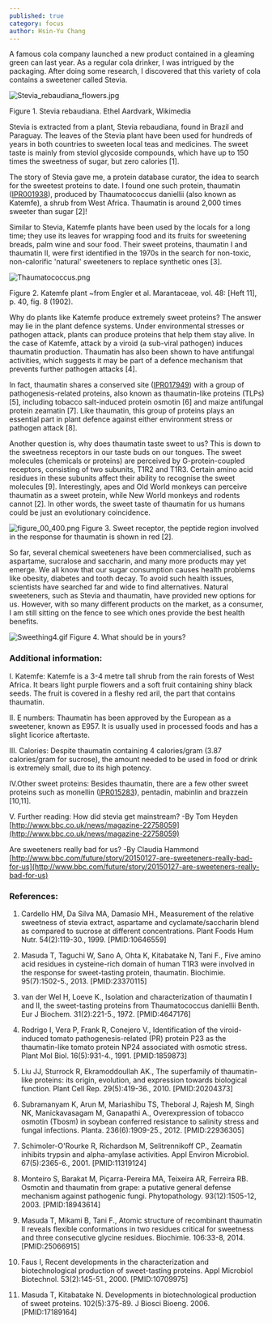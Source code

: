 ```yaml
---
published: true
category: focus
author: Hsin-Yu Chang
---
```

A famous cola company launched a new product contained in a gleaming green can last year. As a regular cola drinker, I was intrigued by the packaging. After doing some research, I discovered that this variety of cola contains a sweetener called Stevia.

![Stevia_rebaudiana_flowers.jpg]({{site.baseurl}}/assets/media/images/posts/Stevia_rebaudiana_flowers.jpg)

Figure 1. Stevia rebaudiana. Ethel Aardvark, Wikimedia

Stevia is extracted from a plant, Stevia rebaudiana, found in Brazil and Paraguay. The leaves of the Stevia plant have been used for hundreds of years in both countries to sweeten local teas and medicines. The sweet taste is mainly from steviol glycoside compounds, which have up to 150 times the sweetness of sugar, but zero calories [1].

The story of Stevia gave me, a protein database curator, the idea to search for the sweetest proteins to date. I found one such protein, thaumatin ([IPR001938](https://www.ebi.ac.uk/interpro/entry/IPR001938)), produced by Thaumatococcus daniellii (also known as Katemfe), a shrub from West Africa. Thaumatin is around 2,000 times sweeter than sugar [2]!

Similar to Stevia, Katemfe plants have been used by the locals for a long time; they use its leaves for wrapping food and its fruits for sweetening breads, palm wine and sour food. Their sweet proteins, thaumatin I and thaumatin II, were first identified in the 1970s in the search for non-toxic, non-calorific 'natural' sweeteners to replace synthetic ones [3].

![Thaumatococcus.png]({{site.baseurl}}/assets/media/images/posts/Thaumatococcus.png)

Figure 2. Katemfe plant ~from Engler et al. Marantaceae, vol. 48: [Heft 11], p. 40, fig. 8 (1902).

Why do plants like Katemfe produce extremely sweet proteins? The answer may lie in the plant defence systems. Under environmental stresses or pathogen attack, plants can produce proteins that help them stay alive. In the case of Katemfe, attack by a viroid (a sub-viral pathogen) induces thaumatin production. Thaumatin has also been shown to have antifungal activities, which suggests it may be part of a defence mechanism that prevents further pathogen attacks [4].

In fact, thaumatin shares a conserved site ([IPR017949](https://www.ebi.ac.uk/interpro/entry/IPR017949)) with a group of pathogenesis-related proteins, also known as thaumatin-like proteins (TLPs) [5], including tobacco salt-induced protein osmotin [6] and maize antifungal protein zeamatin [7]. Like thaumatin, this group of proteins plays an essential part in plant defence against either environment stress or pathogen attack [8].

Another question is, why does thaumatin taste sweet to us? This is down to the sweetness receptors in our taste buds on our tongues. The sweet molecules (chemicals or proteins) are perceived by G-protein-coupled receptors, consisting of  two subunits, T1R2 and T1R3. Certain amino acid residues in these subunits affect their ability to recognise the sweet molecules [9]. Interestingly, apes and Old World monkeys can perceive thaumatin as a sweet protein, while New World monkeys and rodents cannot [2].  In other words, the sweet taste of thaumatin for us humans could be just an evolutionary coincidence.

![figure_00_400.png]({{site.baseurl}}/assets/media/images/posts/figure_00_400.png)
Figure 3. Sweet receptor, the peptide region involved in the response for thaumatin is shown in red [2].		

So far, several chemical sweeteners have been commercialised, such as aspartame, sucralose and saccharin, and many more products may yet emerge. We all know that our sugar consumption causes health problems like obesity, diabetes and tooth decay. To avoid such health issues, scientists have searched far and wide to find alternatives. Natural sweeteners, such as Stevia and thaumatin, have provided new options for us. However, with so many different products on the market, as a consumer, I am still sitting on the fence to see which ones provide the best health benefits.

![Sweething4.gif]({{site.baseurl}}/assets/media/images/posts/Sweething4.gif)
Figure 4. What should be in yours?

### Additional information:
I. Katemfe:
Katemfe is a 3-4 metre tall shrub from the rain forests of West Africa. It bears light purple flowers and a soft fruit containing shiny black seeds. The fruit is covered in a fleshy red aril, the part that contains thaumatin.

II. E numbers:
Thaumatin has been approved by the European as a sweetener, known as E957. It is usually used in processed foods and has a slight licorice aftertaste.

III. Calories:
Despite thaumatin containing 4 calories/gram (3.87 calories/gram for sucrose), the amount needed to be used in food or drink is extremely small, due to its high potency.

IV.Other sweet proteins:
Besides thaumatin, there are a few other sweet proteins such as monellin ([IPR015283](https://www.ebi.ac.uk/interpro/entry/IPR015283)), pentadin, mabinlin and brazzein [10,11].

V. Further reading:
How did stevia get mainstream?  -By Tom Heyden
[http://www.bbc.co.uk/news/magazine-22758059](http://www.bbc.co.uk/news/magazine-22758059)

Are sweeteners really bad for us? -By Claudia Hammond
[http://www.bbc.com/future/story/20150127-are-sweeteners-really-bad-for-us](http://www.bbc.com/future/story/20150127-are-sweeteners-really-bad-for-us)

### References:
1. Cardello HM, Da Silva MA, Damasio MH., Measurement of the relative sweetness of stevia extract, aspartame and cyclamate/saccharin blend as compared to sucrose at different concentrations. Plant Foods Hum Nutr. 54(2):119-30., 1999. [PMID:10646559]

2. Masuda T, Taguchi W, Sano A, Ohta K, Kitabatake N, Tani F., Five amino acid residues in cysteine-rich domain of human T1R3 were involved in the response for sweet-tasting protein, thaumatin. Biochimie. 95(7):1502-5., 2013. [PMID:23370115]

3. van der Wel H, Loeve K., Isolation and characterization of thaumatin I and II, the sweet-tasting proteins from Thaumatococcus daniellii Benth. Eur J Biochem. 31(2):221-5., 1972. [PMID:4647176]

4. Rodrigo I, Vera P, Frank R, Conejero V., Identification of the viroid-induced tomato pathogenesis-related (PR) protein P23 as the thaumatin-like tomato protein NP24 associated with osmotic stress. Plant Mol Biol. 16(5):931-4., 1991. [PMID:1859873]

5. Liu JJ, Sturrock R, Ekramoddoullah AK., The superfamily of thaumatin-like proteins: its origin, evolution, and expression towards biological function. Plant Cell Rep. 29(5):419-36., 2010. [PMID:20204373]

6. Subramanyam K, Arun M, Mariashibu TS, Theboral J, Rajesh M, Singh NK, Manickavasagam M, Ganapathi A., Overexpression of tobacco osmotin (Tbosm) in soybean conferred resistance to salinity stress and fungal infections. Planta. 236(6):1909-25., 2012. [PMID:22936305]

7. Schimoler-O'Rourke R, Richardson M, Selitrennikoff CP., Zeamatin inhibits trypsin and alpha-amylase activities. Appl Environ Microbiol. 67(5):2365-6., 2001. [PMID:11319124]

8. Monteiro S, Barakat M, Piçarra-Pereira MA, Teixeira AR, Ferreira RB. Osmotin and thaumatin from grape: a putative general defense mechanism against pathogenic fungi. Phytopathology. 93(12):1505-12, 2003. [PMID:18943614]

9. Masuda T, Mikami B, Tani F., Atomic structure of recombinant thaumatin II reveals flexible conformations in two residues critical for sweetness and three consecutive glycine residues. Biochimie. 106:33-8, 2014. [PMID:25066915]

10. Faus I, Recent developments in the characterization and biotechnological production of sweet-tasting proteins. Appl Microbiol Biotechnol. 53(2):145-51., 2000. [PMID:10709975]

11. Masuda T, Kitabatake N. Developments in biotechnological production of sweet proteins. 102(5):375-89.  J Biosci Bioeng. 2006. [PMID:17189164]
